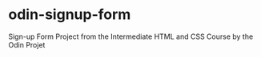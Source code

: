 # odin-signup-form
Sign-up Form Project from the Intermediate HTML and CSS Course by the Odin Projet
